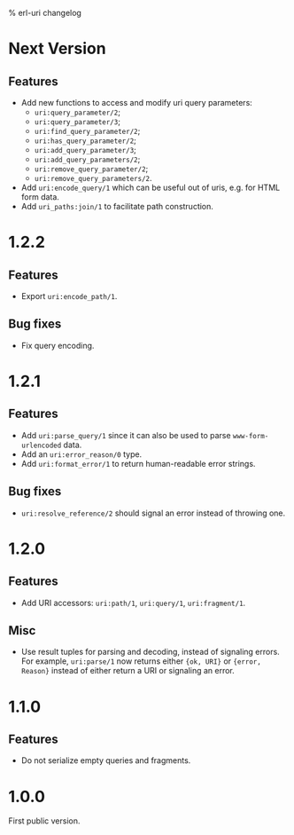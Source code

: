 % erl-uri changelog

# Next Version
## Features
- Add new functions to access and modify uri query parameters:
  - `uri:query_parameter/2`;
  - `uri:query_parameter/3`;
  - `uri:find_query_parameter/2`;
  - `uri:has_query_parameter/2`;
  - `uri:add_query_parameter/3`;
  - `uri:add_query_parameters/2`;
  - `uri:remove_query_parameter/2`;
  - `uri:remove_query_parameters/2`.
- Add `uri:encode_query/1` which can be useful out of uris, e.g. for HTML form
  data.
- Add `uri_paths:join/1` to facilitate path construction.

# 1.2.2
## Features
- Export `uri:encode_path/1`.
## Bug fixes
- Fix query encoding.

# 1.2.1
## Features
- Add `uri:parse_query/1` since it can also be used to parse
  `www-form-urlencoded` data.
- Add an `uri:error_reason/0` type.
- Add `uri:format_error/1` to return human-readable error strings.
## Bug fixes
- `uri:resolve_reference/2` should signal an error instead of throwing one.

# 1.2.0
## Features
- Add URI accessors: `uri:path/1`, `uri:query/1`, `uri:fragment/1`.
## Misc
- Use result tuples for parsing and decoding, instead of signaling errors. For
  example, `uri:parse/1` now returns either `{ok, URI}` or `{error, Reason}`
  instead of either return a URI or signaling an error.

# 1.1.0
## Features
- Do not serialize empty queries and fragments.

# 1.0.0
First public version.
